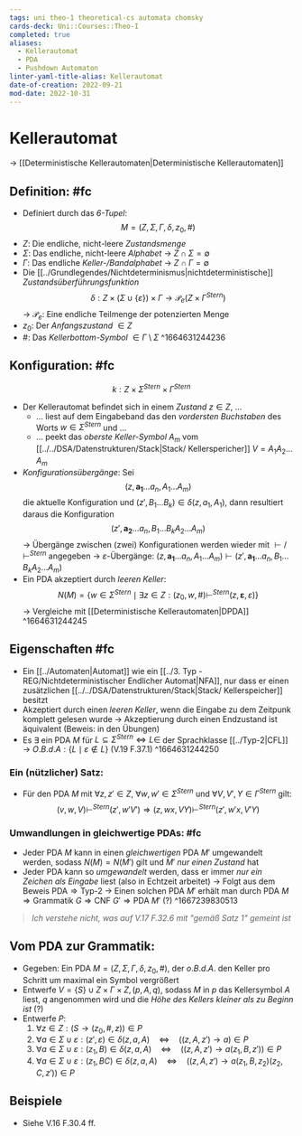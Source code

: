 ```yaml
---
tags: uni theo-1 theoretical-cs automata chomsky
cards-deck: Uni::Courses::Theo-I
completed: true
aliases:
  - Kellerautomat
  - PDA
  - Pushdown Automaton
linter-yaml-title-alias: Kellerautomat
date-of-creation: 2022-09-21
mod-date: 2022-10-31
---
```


# Kellerautomat
→ [[Deterministische Kellerautomaten|Deterministische Kellerautomaten]]

## Definition: #fc
- Definiert durch das *6-Tupel*:
$$M=(Z,\Sigma,\Gamma,\delta,z_0,\#)$$
- $Z:$ Die endliche, nicht-leere *Zustandsmenge*
- $\Sigma:$ Das endliche, nicht-leere *Alphabet*
	→ $Z\cap\Sigma=\emptyset$
- $\Gamma:$ Das endliche *Keller-/Bandalphabet*
	→ $Z\cap\Gamma=\emptyset$
- Die [[../Grundlegendes/Nichtdeterminismus|nichtdeterministische]] *Zustandsüberführungsfunktion* $$\delta:Z\times(\Sigma\cup\{\varepsilon\})\times\Gamma\rightarrow\mathcal{P}_e(Z\times\Gamma^{Stern})$$
	→ $\mathcal{P}_e:$ Eine endliche Teilmenge der potenzierten Menge
- $z_0:$ Der *Anfangszustand* $\in Z$
- $\#:$ Das *Kellerbottom-Symbol* $\in\Gamma\setminus\Sigma$
^1664631244236

## Konfiguration: #fc
$$k:Z\times\Sigma^{Stern}\times\Gamma^{Stern}$$
- Der Kellerautomat befindet sich in einem *Zustand* $z\in Z,$ …
	- … liest auf dem Eingabeband das den *vordersten Buchstaben* des Worts $w\in\Sigma^{Stern}$ und …
	- … peekt das *oberste Keller-Symbol* $A_m$ vom [[../../DSA/Datenstrukturen/Stack|Stack/ Kellerspericher]] $V=A_1A_2\dots A_m$
- *Konfigurationsübergänge*: Sei $$(z,\textbf{a}_\textbf{1}\dots a_n,A_1\dots A_m)$$ die aktuelle Konfiguration und $(z',B_1\dots B_k)\in\delta(z,a_1,A_1),$ dann resultiert daraus die Konfiguration $$(z',\textbf{a}_\textbf{2}\dots a_n,B_1\dots B_kA_2\dots A_m)$$
	→ Übergänge zwischen (zwei) Konfigurationen werden wieder mit $\vdash/\vdash^{Stern}$ angegeben
	→ $\varepsilon$-Übergänge: $(z,\textbf{a}_\textbf{1}\dots a_n,A_1\dots A_m)\vdash(z',\textbf{a}_\textbf{1}\dots a_n,B_1\dots B_kA_2\dots A_m)$
- Ein PDA akzeptiert durch *leeren Keller*: $$N(M)=\{w\in\Sigma^{Stern}\mid\exists z\in Z:(z_0,w,\#)\vdash^{Stern}(z,\textbf{ε},\varepsilon)\}$$
	→ Vergleiche mit [[Deterministische Kellerautomaten|DPDA]]
^1664631244245

## Eigenschaften #fc
- Ein [[../Automaten|Automat]] wie ein [[../3. Typ - REG/Nichtdeterministischer Endlicher Automat|NFA]], nur dass er einen zusätzlichen [[../../DSA/Datenstrukturen/Stack|Stack/ Kellerspeicher]] besitzt
- Akzeptiert durch einen *leeren Keller*, wenn die Eingabe zu dem Zeitpunk komplett gelesen wurde
	→ Akzeptierung durch einen Endzustand ist äquivalent (Beweis: in den Übungen)
- Es $\exists$ ein PDA $M$ für $L\subseteq\Sigma^{Stern}\Leftrightarrow L\in$ der Sprachklasse [[../Typ-2|CFL]]
	→ $O.B.d.A:\{L\mid \varepsilon\notin L\}$ (V.19 F.37.1)
^1664631244250

### Ein (nützlicher) Satz:
- Für den PDA $M$ mit $\forall z,z'\in Z$, $\forall w,w'\in\Sigma^{Stern}$ und $\forall V,V',Y\in\Gamma^{Stern}$ gilt: $$(v,w,V)\vdash^{Stern}(z',w'V')\Rightarrow(z,wx,VY)\vdash^{Stern}(z',w'x,V'Y)$$

### Umwandlungen in gleichwertige PDAs: #fc
- Jeder PDA $M$ kann in einen *gleichwertigen* PDA $M'$ umgewandelt werden, sodass $N(M)=N(M')$ gilt und $M'$ *nur einen Zustand* hat
- Jeder PDA kann so *umgewandelt* werden, dass er immer *nur ein Zeichen als Eingabe* liest (also in Echtzeit arbeitet)
	→ Folgt aus dem Beweis $\text{PDA}\Rightarrow\text{Typ-2}$
	→ Einen solchen PDA $M'$ erhält man durch $\text{PDA }M\Rightarrow\text{Grammatik }G\Rightarrow\text{CNF }G'\Rightarrow\text{PDA }M'$ (?)
^1667239830513

> *Ich verstehe nicht, was auf V.17 F.32.6 mit "gemäß Satz 1" gemeint ist*

## Vom PDA zur Grammatik:
- Gegeben: Ein PDA $M=(Z,\Sigma,\Gamma,\delta,z_0,\#),$ der $o.B.d.A.$ den Keller pro Schritt um maximal ein Symbol vergrößert
- Entwerfe $V=\{S\}\cup Z\times\Gamma\times Z,(p,A,q),$ sodass $M$ in $p$ das Kellersymbol $A$ liest, $q$ angenommen wird und die *Höhe des Kellers kleiner als zu Beginn ist* (?)
- Entwerfe $P:$
	1. $\forall z\in Z:(S\rightarrow(z_0,\#,z))\in P$
	2. $\forall a\in\Sigma\cup\varepsilon:(z',\varepsilon)\in\delta(z,a,A)\quad\Leftrightarrow\quad((z,A,z')\rightarrow a)\in P$
	3. $\forall a\in\Sigma\cup\varepsilon:(z_1,B)\in\delta(z,a,A)\quad\Leftrightarrow\quad((z,A,z')\rightarrow a(z_1,B,z'))\in P$
	4. $\forall a\in\Sigma\cup\varepsilon:(z_1,BC)\in\delta(z,a,A)\quad\Leftrightarrow\quad((z,A,z')\rightarrow a(z_1,B,z_2)(z_2,C,z'))\in P$

## Beispiele
- Siehe V.16 F.30.4 ff.
